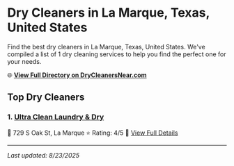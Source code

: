 # Dry Cleaners in La Marque, Texas, United States

Find the best dry cleaners in La Marque, Texas, United States. We've compiled a list of 1 dry cleaning services to help you find the perfect one for your needs.

🌐 **[View Full Directory on DryCleanersNear.com](https://drycleanersnear.com/city/US/Texas/La%20Marque)**

## Top Dry Cleaners

### 1. [Ultra Clean Laundry & Dry](https://drycleanersnear.com/dryCleaner/68a3db8ce0c395148228c2b8/ultra-clean-laundry-dry)
📍 729 S Oak St, La Marque
⭐ Rating: 4/5
🔗 [View Full Details](https://drycleanersnear.com/dryCleaner/68a3db8ce0c395148228c2b8/ultra-clean-laundry-dry)


---

*Last updated: 8/23/2025*
